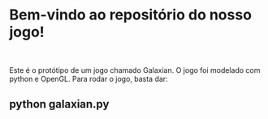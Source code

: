 <h1>Bem-vindo ao repositório do nosso jogo!</h1>

﻿<p>Este é o protótipo de um jogo chamado Galaxian.
O jogo foi modelado com python e OpenGL.
Para rodar o jogo, basta dar:</p>
<h2>python galaxian.py</h2>


